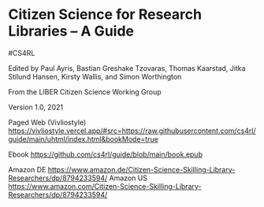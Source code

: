 # Citizen Science for Research Libraries – A Guide

#CS4RL

Edited by Paul Ayris, Bastian Greshake Tzovaras, Thomas Kaarstad, Jitka Stilund Hansen, Kirsty Wallis, and Simon Worthington

From the LIBER Citizen Science Working Group

Version 1.0, 2021

Paged Web (Vivliostyle) https://vivliostyle.vercel.app/#src=https://raw.githubusercontent.com/cs4rl/guide/main/uhtml/index.html&bookMode=true

Ebook https://github.com/cs4rl/guide/blob/main/book.epub

Amazon DE https://www.amazon.de/Citizen-Science-Skilling-Library-Researchers/dp/8794233594/
Amazon US https://www.amazon.com/Citizen-Science-Skilling-Library-Researchers/dp/8794233594/
